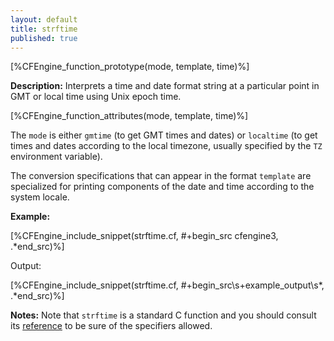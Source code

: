 ```yaml
---
layout: default
title: strftime
published: true
---
```


[%CFEngine_function_prototype(mode, template, time)%]

**Description:** Interprets a time and date format string at a particular
point in GMT or local time using Unix epoch time.

[%CFEngine_function_attributes(mode, template, time)%]

The `mode` is either `gmtime` (to get GMT times and dates) or
`localtime` (to get times and dates according to the local
timezone, usually specified by the `TZ` environment variable).

The conversion specifications that can appear in the format `template`
are specialized for printing components of the date and time according to the system locale.

**Example:**

[%CFEngine_include_snippet(strftime.cf, #\+begin_src cfengine3, .*end_src)%]

Output:

[%CFEngine_include_snippet(strftime.cf, #\+begin_src\s+example_output\s*, .*end_src)%]

**Notes:** Note that `strftime` is a standard C function and you should consult
its
[reference](https://pubs.opengroup.org/onlinepubs/9699919799/functions/strftime.html)
to be sure of the specifiers allowed.

